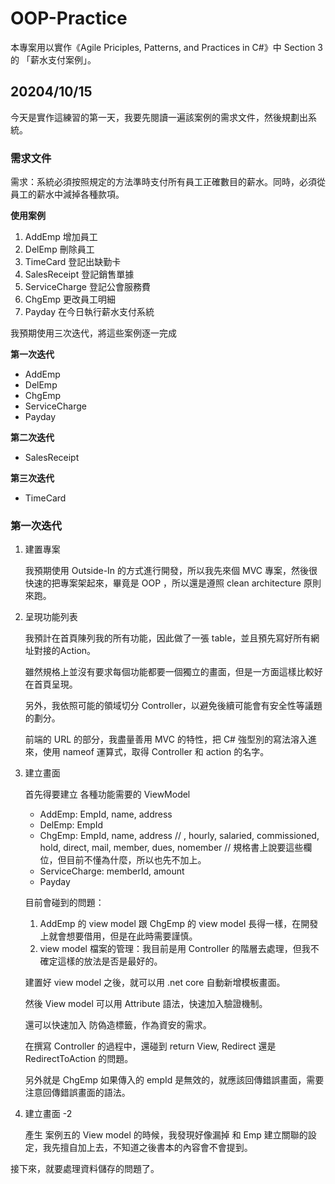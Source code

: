 # OOP-Practice

本專案用以實作《Agile Priciples, Patterns, and Practices in C#》中 Section 3 的 「薪水支付案例」。

## 20204/10/15

今天是實作這練習的第一天，我要先閱讀一遍該案例的需求文件，然後規劃出系統。

### 需求文件
需求：系統必須按照規定的方法準時支付所有員工正確數目的薪水。同時，必須從員工的薪水中減掉各種款項。

**使用案例**

1. AddEmp 增加員工
1. DelEmp 刪除員工
1. TimeCard 登記出缺勤卡
1. SalesReceipt 登記銷售單據
1. ServiceCharge 登記公會服務費
1. ChgEmp 更改員工明細
1. Payday 在今日執行薪水支付系統

我預期使用三次迭代，將這些案例逐一完成

**第一次迭代**

- AddEmp
- DelEmp
- ChgEmp
- ServiceCharge
- Payday

**第二次迭代**

- SalesReceipt

**第三次迭代**

- TimeCard

### 第一次迭代

1. 建置專案

	我預期使用 Outside-In 的方式進行開發，所以我先來個 MVC 專案，然後很快速的把專案架起來，畢竟是 OOP ，所以還是遵照 clean architecture 原則來跑。

1. 呈現功能列表

	我預計在首頁陳列我的所有功能，因此做了一張 table，並且預先寫好所有網址對接的Action。
	
	雖然規格上並沒有要求每個功能都要一個獨立的畫面，但是一方面這樣比較好在首頁呈現。
	
	另外，我依照可能的領域切分 Controller，以避免後續可能會有安全性等議題的劃分。
	
	前端的 URL 的部分，我盡量善用 MVC 的特性，把 C# 強型別的寫法溶入進來，使用 nameof 運算式，取得 Controller 和 action 的名字。
	
1. 建立畫面

	首先得要建立 各種功能需要的 ViewModel
	
	- AddEmp: EmpId, name, address
	- DelEmp: EmpId
	- ChgEmp: EmpId, name, address // , hourly, salaried, commissioned, hold, direct, mail, member, dues, nomember // 規格書上說要這些欄位，但目前不懂為什麼，所以也先不加上。
	- ServiceCharge: memberId, amount
	- Payday

	目前會碰到的問題：
	
	1. AddEmp 的 view model 跟 ChgEmp 的 view model 長得一樣，在開發上就會想要借用，但是在此時需要謹慎。
	1. view model 檔案的管理：我目前是用 Controller 的階層去處理，但我不確定這樣的放法是否是最好的。
	
	建置好 view model 之後，就可以用 .net core 自動新增模板畫面。
	
	然後 View model 可以用 Attribute 語法，快速加入驗證機制。
	
	還可以快速加入 防偽造標籤，作為資安的需求。
	
	在撰寫 Controller 的過程中，還碰到 return View, Redirect 還是 RedirectToAction 的問題。
	
	另外就是 ChgEmp 如果傳入的 empId 是無效的，就應該回傳錯誤畫面，需要注意回傳錯誤畫面的語法。
	
1. 建立畫面 -2

	產生 案例五的 View model 的時候，我發現好像漏掉 和 Emp 建立關聯的設定，我先擅自加上去，不知道之後書本的內容會不會提到。
	
接下來，就要處理資料儲存的問題了。
